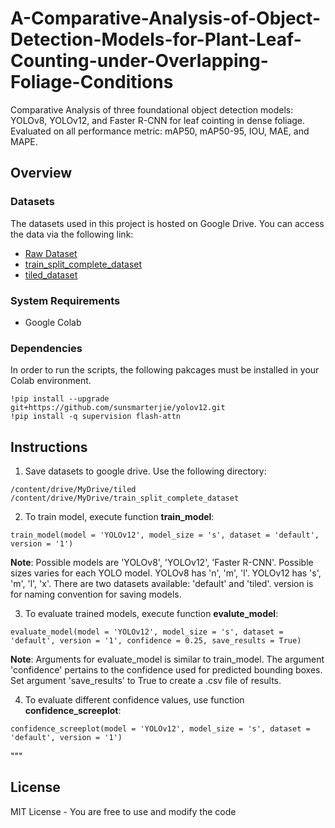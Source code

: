 # A-Comparative-Analysis-of-Object-Detection-Models-for-Plant-Leaf-Counting-under-Overlapping-Foliage-Conditions

Comparative Analysis of three foundational object detection models: YOLOv8, YOLOv12, and Faster R-CNN for leaf cointing in dense foliage. Evaluated on all performance metric: mAP50, mAP50-95, IOU, MAE, and MAPE.

## Overview



### Datasets
The datasets used in this project is hosted on Google Drive. You can access the data via the following link:
- [Raw Dataset](https://drive.google.com/drive/folders/1SqZVu7KqB2eOgOt82ETEhWRWwm2cNwmN?usp=sharing)
- [train_split_complete_dataset](https://drive.google.com/drive/folders/13MaM3n2fJA5EUR2EBFwm7Byr42MP6Ge3?usp=sharing)
- [tiled_dataset](https://drive.google.com/drive/folders/1tl77CQ1zjtLOq4uHEfYI4_9YmdYOTDJL?usp=sharing)

### System Requirements
* Google Colab

### Dependencies
In order to run the scripts, the following pakcages must be installed in your Colab environment.
```
!pip install --upgrade git+https://github.com/sunsmarterjie/yolov12.git
!pip install -q supervision flash-attn
```

## Instructions 

1. Save datasets to google drive. Use the following directory:
```
/content/drive/MyDrive/tiled
/content/drive/MyDrive/train_split_complete_dataset
```
2. To train model, execute function **train_model**:
```
train_model(model = 'YOLOv12', model_size = 's', dataset = 'default', version = '1')
```
**Note**: Possible models are 'YOLOv8', 'YOLOv12', 'Faster R-CNN'. Possible sizes varies for each YOLO model. YOLOv8 has 'n', 'm', 'l'. YOLOv12 has 's', 'm', 'l', 'x'. There are two datasets available: 'default' and 'tiled'. version is for naming convention for saving models.

3. To evaluate trained models, execute function **evalute_model**:
```
evaluate_model(model = 'YOLOv12', model_size = 's', dataset = 'default', version = '1', confidence = 0.25, save_results = True)
```
**Note**: Arguments for evaluate_model is similar to train_model. The argument 'confidence' pertains to the confidence used for predicted bounding boxes. Set argument 'save_results' to True to create a .csv file of results.

4. To evaluate different confidence values, use function **confidence_screeplot**:
```
confidence_screeplot(model = 'YOLOv12', model_size = 's', dataset = 'default', version = '1')
```
"""










## License
MIT License - You are free to use and modify the code
